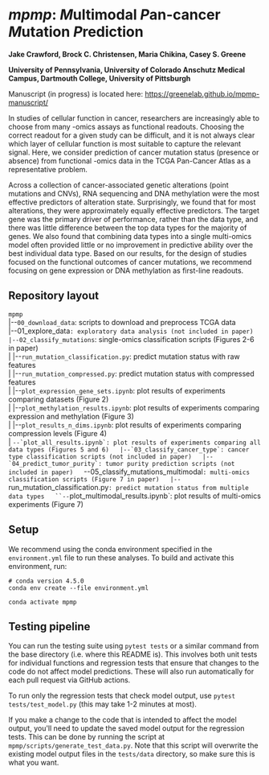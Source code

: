 # *mpmp*: *M*ultimodal *P*an-cancer *M*utation *P*rediction

**Jake Crawford, Brock C. Christensen, Maria Chikina, Casey S. Greene**

**University of Pennsylvania, University of Colorado Anschutz Medical Campus, Dartmouth College, University of Pittsburgh**

Manuscript (in progress) is located here: https://greenelab.github.io/mpmp-manuscript/

In studies of cellular function in cancer, researchers are increasingly able to choose from many -omics assays as functional readouts.
Choosing the correct readout for a given study can be difficult, and it is not always clear which layer of cellular function is most suitable to capture the relevant signal.
Here, we consider prediction of cancer mutation status (presence or absence) from functional -omics data in the TCGA Pan-Cancer Atlas as a representative problem.

Across a collection of cancer-associated genetic alterations (point mutations and CNVs), RNA sequencing and DNA methylation were the most effective predictors of alteration state.
Surprisingly, we found that for most alterations, they were approximately equally effective predictors.
The target gene was the primary driver of performance, rather than the data type, and there was little difference between the top data types for the majority of genes.
We also found that combining data types into a single multi-omics model often provided little or no improvement in predictive ability over the best individual data type.
Based on our results, for the design of studies focused on the functional outcomes of cancer mutations, we recommend focusing on gene expression or DNA methylation as first-line readouts.

## Repository layout

`mpmp`  
|--`00_download_data`: scripts to download and preprocess TCGA data  
|--01_explore_data`: exploratory data analysis (not included in paper)  
|--02_classify_mutations`: single-omics classification scripts (Figures 2-6 in paper)  
|   |--`run_mutation_classification.py`: predict mutation status with raw features  
|   |--`run_mutation_compressed.py`: predict mutation status with compressed features  
|   |--`plot_expression_gene_sets.ipynb`: plot results of experiments comparing datasets (Figure 2)  
|   |--`plot_methylation_results.ipynb`: plot results of experiments comparing expression and methylation (Figure 3)  
|   |--`plot_results_n_dims.ipynb`: plot results of experiments comparing compression levels (Figure 4)  
|   ``--`plot_all_results.ipynb`: plot results of experiments comparing all data types (Figures 5 and 6)  
|--`03_classify_cancer_type`: cancer type classification scripts (not included in paper)  
|--`04_predict_tumor_purity`: tumor purity prediction scripts (not included in paper)  
``--05_classify_mutations_multimodal`: multi-omics classification scripts (Figure 7 in paper)  
    |--`run_mutation_classification.py`: predict mutation status from multiple data types  
    ``--`plot_multimodal_results.ipynb`: plot results of multi-omics experiments (Figure 7)  

## Setup

We recommend using the conda environment specified in the `environment.yml` file to run these analyses. To build and activate this environment, run:

```shell
# conda version 4.5.0
conda env create --file environment.yml

conda activate mpmp
```

## Testing pipeline

You can run the testing suite using `pytest tests` or a similar command from the base directory (i.e. where this README is). This involves both unit tests for individual functions and regression tests that ensure that changes to the code do not affect model predictions. These will also run automatically for each pull request via GitHub actions.

To run only the regression tests that check model output, use `pytest tests/test_model.py` (this may take 1-2 minutes at most).

If you make a change to the code that is intended to affect the model output, you'll need to update the saved model output for the regression tests. This can be done by running the script at `mpmp/scripts/generate_test_data.py`. Note that this script will overwrite the existing model output files in the `tests/data` directory, so make sure this is what you want.
